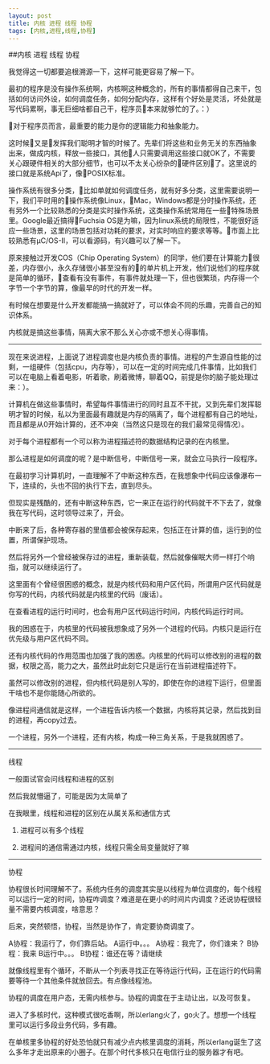 ```yaml
---
layout: post
title: 内核 进程 线程 协程
tags: [内核,进程,线程,协程]
---
```


##内核 进程 线程 协程

我觉得这一切都要追根溯源一下，这样可能更容易了解一下。

最初的程序是没有操作系统啊，内核啊这种概念的，所有的事情都得自己来干，包括如何访问外设，如何调度任务，如何分配内存，这样有个好处是灵活，坏处就是写代码累啊，事无巨细啥都自己干，程序员本来就够忙的了。：）

对于程序员而言，最重要的能力是你的逻辑能力和抽象能力。

这时候又是发挥我们聪明才智的时候了。先辈们将这些和业务无关的东西抽象出来，做成内核，释放一些接口，其他人只需要调用这些接口就OK了，不需要关心跟硬件相关的大部分细节，也可以不太关心纷杂的硬件区别了。这里说的接口就是系统Api了，像POSIX标准。

操作系统有很多分类，比如单就如何调度任务，就有好多分类，这里需要说明一下，我们平时用的操作系统像Linux，Mac，Windows都是分时操作系统，还有另外一个比较熟悉的分类是实时操作系统，这类操作系统常用在一些特殊场景里。Google最近搞得Fuchsia OS是为嘛，因为linux系统的局限性，不能很好适应一些场景，这里的场景包括对功耗的要求，对实时响应的要求等等。市面上比较熟悉有μC/OS-II，可以看源码，有兴趣可以了解一下。

原来接触过开发COS（Chip Operating System）的同学，他们要在计算能力很差，内存很小，永久存储很小甚至没有的的单片机上开发，他们说他们的程序就是简单的循环，查看有没有事件，有事件就处理一下，但也很繁琐，内存得一个字节一个字节的算，像最早的时代的开发一样。

有时候在想要是什么开发都能搞一搞就好了，可以体会不同的乐趣，完善自己的知识体系。

内核就是搞这些事情，隔离大家不那么关心亦或不想关心得事情。

****

现在来说进程，上面说了进程调度也是内核负责的事情。进程的产生源自性能的过剩，一组硬件（包括cpu，内存等），可以在一定的时间完成几件事情，比如我们可以在电脑上看着电影，听着歌，刷着微博，聊着QQ，前提是你的脑子能处理过来：）。

计算机在做这些事情时，希望每件事情进行的同时且互不干扰，又到先辈们发挥聪明才智的时候，私以为里面最有趣就是内存的隔离了，每个进程都有自己的地址，而且都是从0开始计算的，还不冲突（当然这只是现在的我们最常见得情况）。

对于每个进程都有一个可以称为进程描述符的数据结构记录的在内核里。

那么进程是如何调度的呢？是中断信号，中断信号一来，就会立马执行一段程序。

在最初学习计算机时，一直理解不了中断这种东西，在我想象中代码应该像瀑布一下，连续的，头也不回的执行下去，直到尽头。

但现实是残酷的，还有中断这种东西，它一来正在运行的代码就干不下去了，就像我在写代码，这时领导过来了，开会。

中断来了后，各种寄存器的里值都会被保存起来，包括正在计算的值，运行到的位置，所谓保护现场。

然后将另外一个曾经被保存过的进程，重新装载，然后就像催眠大师一样打个响指，就可以继续运行了。

这里面有个曾经很困惑的概念，就是内核代码和用户区代码，所谓用户区代码就是你写的代码，内核代码就是内核里的代码（废话）。

在查看进程的运行时间时，也会有用户区代码运行时间，内核代码运行时间。

我的困惑在于，内核里的代码被我想象成了另外一个进程的代码。内核只是运行在优先级与用户区代码不同。

还有内核代码的作用范围也加强了我的困惑。内核里的代码可以修改别的进程的数据，权限之高，能力之大，虽然此时此刻它只是运行在当前进程描述符下。

虽然可以修改别的进程，但内核代码是别人写的，即使在你的进程下运行，但里面干啥也不是你能随心所欲的。

像进程间通信就是这样，一个进程告诉内核一个数据，内核将其记录，然后找到目的进程，再copy过去。

一个进程，另外一个进程，还有内核，构成一种三角关系，于是我就困惑了。

****

线程

一般面试官会问线程和进程的区别

然后我就懵逼了，可能是因为太简单了

在我眼里，线程和进程的区别在从属关系和通信方式

1. 进程可以有多个线程

2. 进程间的通信需通过内核，线程只需全局变量就好了嘛

****

协程

协程很长时间理解不了。系统内任务的调度其实是以线程为单位调度的，每个线程可以运行一定的时间，协程咋调度？难道是在更小的时间片内调度？还说协程很轻量不需要内核调度，啥意思？

后来，突然顿悟，协程，当然是协作了，肯定要协商调度了。

A协程：我运行了，你们靠后站。
A运行中。。。
A协程：我完了，你们谁来？
B协程：我来
B运行中。。。
B协程：谁还在等？请继续

就像线程里有个循环，不断从一个列表寻找正在等待运行代码，正在运行的代码需要等待一个其他条件就放回去。有点像线程池。

协程的调度在用户态，无需内核参与。协程的调度在于主动让出，以及可恢复。

进入了多核时代，这种模式很吃香啊，所以erlang火了，go火了。想想一个线程里可以运行多段业务代码，多有趣。

在单核里多协程的好处恐怕就只有减少点内核里调度的消耗，所以erlang诞生了这么多年才走出原来的小圈子。在那个时代多核只在电信行业的服务器才有吧。

